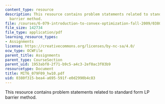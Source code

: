 ```yaml
---
content_type: resource
description: This resource contains problem statements related to standard form LP
  barrier method.
file: /courses/6-079-introduction-to-convex-optimization-fall-2009/0380f315bea4a695591fe0d2990b4c83_MIT6_079F09_hw10.pdf
file_size: 142734
file_type: application/pdf
learning_resource_types:
- Assignments
license: https://creativecommons.org/licenses/by-nc-sa/4.0/
ocw_type: OCWFile
parent_title: Assignments
parent_type: CourseSection
parent_uid: 1953abf8-2f71-b9c5-a4c3-2ef0ac3f03b9
resourcetype: Document
title: MIT6_079F09_hw10.pdf
uid: 0380f315-bea4-a695-591f-e0d2990b4c83
---
```

This resource contains problem statements related to standard form LP barrier method.